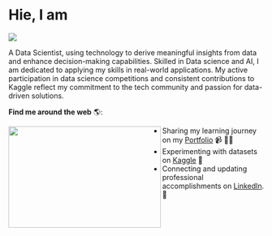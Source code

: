 <h1>Hie, I am</h1> 
<img src="https://www.googleapis.com/download/storage/v1/b/kaggle-user-content/o/inbox%2F17311466%2Fad433a1163c4135d27e8df658f06381a%2FAkesh%20Kumar.gif?generation=1713714542682477&alt=media](https://www.googleapis.com/download/storage/v1/b/kaggle-user-content/o/inbox%2F17311466%2F92775e87b7eacdd733a5254c3d6b5add%2FAkesh%20Kumar%20(1).gif?generation=1714448197610795&alt=media)">

A Data Scientist, using technology to derive meaningful insights from data and enhance decision-making capabilities. Skilled in Data science and AI, I am dedicated to applying my skills in real-world applications. My active participation in data science competitions and consistent contributions to Kaggle reflect my commitment to the tech community and passion for data-driven solutions.

**Find me around the web** 🌎: <br> <a href="https://github.com/akesh-0909/">

<img align="left" width="300" height="200" src="https://s3.amazonaws.com/magoosh-company-site/wp-content/uploads/hs/files/2016/06/24080851/StatisticsKermit.gif"></a>
- Sharing my learning journey on my [Portfolio](akesh-0909.github.io) 📹 ✍🏾
- Experimenting with datasets on [Kaggle](kaggle.com/akeshkumarhp) 🏓
- Connecting and updating professional accomplishments on [LinkedIn](linkedin.com/in/akeshkumar). 💼
  
